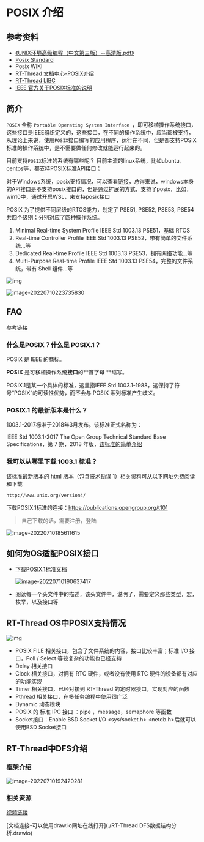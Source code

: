# POSIX 介绍

## 参考资料

- [《UNIX环境高级编程（中文第三版）--高清版.pdf》](https://book.douban.com/subject/25900403)
- [Posix Standard](https://linuxhint.com/posix-standard/)
- [Posix WIKI](https://en.wikipedia.org/wiki/POSIX)
- [RT-Thread 文档中心-POSIX介绍](https://www.rt-thread.org/document/site/#/rt-thread-version/rt-thread-standard/programming-manual/libc/posix/introduction)
- [RT-Thread LIBC](https://www.rt-thread.org/document/site/#/rt-thread-version/rt-thread-standard/programming-manual/libc/introduction?id=isoansi-c)
- [IEEE 官方关于POSIX标准的说明](https://pubs.opengroup.org/onlinepubs/9699919799/toc.htm)



## 简介

`POSIX` 全称 `Portable Operating System Interface `，即可移植操作系统接口，这些接口是IEEE组织定义的，这些接口，在不同的操作系统中，应当都被支持，从理论上来说，使用`POSIX`接口编写的应用程序，运行在不同，但是都支持POSIX标准的操作系统中，是不需要做任何修改就能运行起来的。



目前支持`POSIX`标准的系统有哪些呢？ 目前主流的linux系统，比如ubuntu, centos等，都支持POSIX标准API接口；

对于Windows系统，posix支持情况，可以查看[链接](https://social.technet.microsoft.com/wiki/contents/articles/10224.posix-and-unix-support-in-windows.aspx)，总得来说，windows本身的API接口是不支持posix接口的，但是通过扩展的方式，支持了posix，比如，win10中，通过开启WSL，来支持posix接口



POSIX 为了提供不同层级的RTOS能力，划定了 PSE51, PSE52, PSE53, PSE54 共四个级别；分别对应了四种操作系统。

1. Minimal Real-time System Profile IEEE Std 1003.13 PSE51，基础 RTOS
2. Real-time Controller Profile IEEE Std 1003.13 PSE52，带有简单的文件系统...等
3. Dedicated Real-time Profile IEEE Std 1003.13 PSE53，拥有网络功能...等
4. Multi-Purpose Real-time Profile IEEE Std 1003.13 PSE54，完整的文件系统，带有 Shell 组件...等

![img](figures/51_52_53_54.png)

![image-20220710223735830](figures/image-20220710223735830.png)

## FAQ

[参考链接](https://www.opengroup.org/austin/papers/posix_faq.html)

### 什么是POSIX？什么是 POSIX.1？

POSIX 是 IEEE 的商标。

**POSIX** 是可移植操作系统**接口**的**首字母 **缩写。

POSIX.1是某一个具体的标准，这里指IEEE Std 1003.1-1988，这保持了符号“POSIX”的可读性优势，而不会与 POSIX 系列标准产生歧义。



### **POSIX.1 的最新版本是什么？**

1003.1-2017标准于2018年3月发布。该标准正式名称为：

IEEE Std 1003.1-2017 The Open Group Technical Standard Base Specifications，第 7 期，2018 年版，[该标准的简单介绍](https://www.opengroup.org/austin/papers/backgrounder.html)



### **我可以从哪里下载 1003.1 标准？**

该标准最新版本的 html 版本（包含技术勘误 1）相关资料可从以下网址免费阅读和下载

```
http://www.unix.org/version4/ 
```



下载POSIX.1标准的连接：https://publications.opengroup.org/t101 

> 自己下载的话，需要注册，登陆

![image-20220710185611615](figures/image-20220710185611615.png)



## 如何为OS适配POSIX接口

- [下载POSIX.1标准文档](https://publications.opengroup.org/t101 )

  ![image-20220710190637417](figures/image-20220710190637417.png)

- 阅读每一个头文件中的描述，该头文件中，说明了，需要定义那些类型，宏，枚举，以及接口等





## RT-Thread OS中POSIX支持情况

![img](figures/menuconfig_info.png)

- POSIX FILE 相关接口，包含了文件系统的内容，接口比较丰富；标准 I/O 接口，Poll / Select 等较复杂的功能也已经支持
- Delay 相关接口
- Clock 相关接口，对拥有 RTC 硬件，或者没有使用 RTC 硬件的设备都有对应的功能实现
- Timer 相关接口，已经对接到 RT-Thread 的定时器接口，实现对应的函数
- Pthread 相关接口，在多任务编程中使用很广泛
- Dynamic 动态模块
- POSIX 的 标准 IPC 接口 ：pipe ，message，semaphore 等函数
- Socket接口：Enable BSD Socket I/O <sys/socket.h> <netdb.h>后就可以使用BSD Socket接口



## RT-Thread中DFS介绍

### 框架介绍

![image-20220710192420281](figures/image-20220710192420281.png)

### 相关资源

[视频链接](https://www.bilibili.com/video/BV1A3411F7Zs/?vd_source=a25fe9d1f3d93c851d172c22091e3512)

[文档连接-可以使用draw.io网址在线打开](./RT-Thread DFS数据结构分析.drawio)
